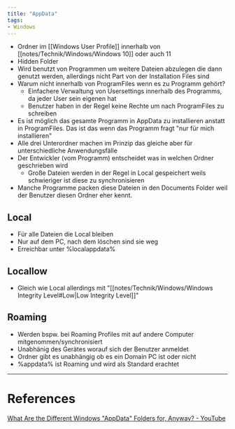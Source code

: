 ```yaml
---
title: "AppData"
tags:
- Windows
---
```


- Ordner im [[Windows User Profile]] innerhalb von [[notes/Technik/Windows/Windows 10]] oder auch 11  
- Hidden Folder
- Wird benutzt von Programmen um weitere Dateien abzulegen die dann genutzt werden, allerdings nicht Part von der Installation Files sind
- Warum nicht innerhalb von ProgramFiles wenn es zu Programm gehört?
	- Einfachere Verwaltung von Usersettings innerhalb des Programms, da jeder User sein eigenen hat
	- Benutzer haben in der Regel keine Rechte um nach ProgramFiles zu schreiben
- Es ist möglich das gesamte Programm in AppData zu installieren anstatt in ProgramFiles. Das ist das wenn das Programm fragt "nur für mich installieren"
- Alle drei Unterordner machen im Prinzip das gleiche aber für unterschiedliche Anwendungsfälle
- Der Entwickler (vom Programm) entscheidet was in welchen Ordner geschrieben wird
	- Große Dateien werden in der Regel in Local gespeichert weils schwieriger ist diese zu synchronisieren
- Manche Programme packen diese Dateien in den Documents Folder weil der Benutzer diesen Ordner eher kennt.

## Local
- Für alle Dateien die Local bleiben
- Nur auf dem PC, nach dem löschen sind sie weg
- Erreichbar unter %localappdata%
## Locallow
- Gleich wie Local allerdings mit "[[notes/Technik/Windows/Windows Integrity Level#Low|Low Integrity Level]]"
## Roaming
- Werden bspw. bei Roaming Profiles mit auf andere Computer mitgenommen/synchronisiert
- Unabhänig des Gerätes worauf sich der Benutzer anmeldet
- Ordner gibt es unabhängig ob es ein Domain PC ist oder nicht
- %appdata% ist Roaming und wird als Standard erachtet


---
# References
[What Are the Different Windows "AppData" Folders for, Anyway? - YouTube](https://www.youtube.com/watch?v=3XjSTG-oIMw)